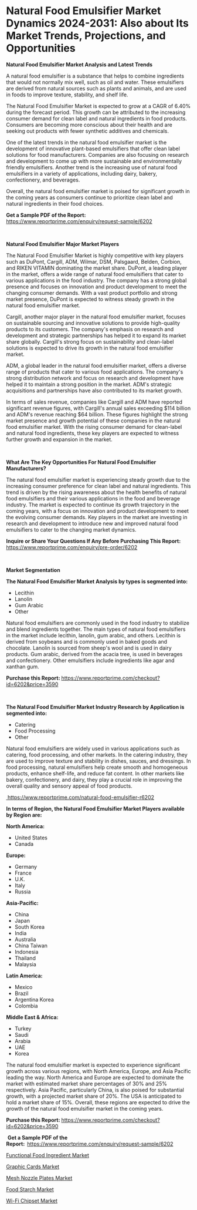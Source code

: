 <p><h1>Natural Food Emulsifier Market Dynamics 2024-2031: Also about Its Market Trends, Projections, and Opportunities</h1></p><p><strong>Natural Food Emulsifier Market Analysis and Latest Trends</strong></p>
<p><p>A natural food emulsifier is a substance that helps to combine ingredients that would not normally mix well, such as oil and water. These emulsifiers are derived from natural sources such as plants and animals, and are used in foods to improve texture, stability, and shelf life.</p><p>The Natural Food Emulsifier Market is expected to grow at a CAGR of 6.40% during the forecast period. This growth can be attributed to the increasing consumer demand for clean label and natural ingredients in food products. Consumers are becoming more conscious about their health and are seeking out products with fewer synthetic additives and chemicals.</p><p>One of the latest trends in the natural food emulsifier market is the development of innovative plant-based emulsifiers that offer clean label solutions for food manufacturers. Companies are also focusing on research and development to come up with more sustainable and environmentally friendly emulsifiers. Another trend is the increasing use of natural food emulsifiers in a variety of applications, including dairy, bakery, confectionery, and beverages.</p><p>Overall, the natural food emulsifier market is poised for significant growth in the coming years as consumers continue to prioritize clean label and natural ingredients in their food choices.</p></p>
<p><strong>Get a Sample PDF of the Report:&nbsp;</strong> <a href="https://www.reportprime.com/enquiry/request-sample/6202">https://www.reportprime.com/enquiry/request-sample/6202</a></p>
<p>&nbsp;</p>
<p><strong>Natural Food Emulsifier Major Market Players</strong></p>
<p><p>The Natural Food Emulsifier Market is highly competitive with key players such as DuPont, Cargill, ADM, Wilmar, DSM, Palsgaard, Belden, Corbion, and RIKEN VITAMIN dominating the market share. DuPont, a leading player in the market, offers a wide range of natural food emulsifiers that cater to various applications in the food industry. The company has a strong global presence and focuses on innovation and product development to meet the changing consumer demands. With a vast product portfolio and strong market presence, DuPont is expected to witness steady growth in the natural food emulsifier market.</p><p>Cargill, another major player in the natural food emulsifier market, focuses on sustainable sourcing and innovative solutions to provide high-quality products to its customers. The company's emphasis on research and development and strategic partnerships has helped it to expand its market share globally. Cargill's strong focus on sustainability and clean-label solutions is expected to drive its growth in the natural food emulsifier market.</p><p>ADM, a global leader in the natural food emulsifier market, offers a diverse range of products that cater to various food applications. The company's strong distribution network and focus on research and development have helped it to maintain a strong position in the market. ADM's strategic acquisitions and partnerships have also contributed to its market growth.</p><p>In terms of sales revenue, companies like Cargill and ADM have reported significant revenue figures, with Cargill's annual sales exceeding $114 billion and ADM's revenue reaching $64 billion. These figures highlight the strong market presence and growth potential of these companies in the natural food emulsifier market. With the rising consumer demand for clean-label and natural food ingredients, these key players are expected to witness further growth and expansion in the market.</p></p>
<p>&nbsp;</p>
<p><strong>What Are The Key Opportunities For Natural Food Emulsifier Manufacturers?</strong></p>
<p><p>The natural food emulsifier market is experiencing steady growth due to the increasing consumer preference for clean label and natural ingredients. This trend is driven by the rising awareness about the health benefits of natural food emulsifiers and their various applications in the food and beverage industry. The market is expected to continue its growth trajectory in the coming years, with a focus on innovation and product development to meet the evolving consumer demands. Key players in the market are investing in research and development to introduce new and improved natural food emulsifiers to cater to the changing market dynamics.</p></p>
<p><strong>Inquire or Share Your Questions If Any Before Purchasing This Report:</strong> <a href="https://www.reportprime.com/enquiry/pre-order/6202">https://www.reportprime.com/enquiry/pre-order/6202</a></p>
<p>&nbsp;</p>
<p><strong>Market Segmentation</strong></p>
<p><strong>The Natural Food Emulsifier Market Analysis by types is segmented into:</strong></p>
<p><ul><li>Lecithin</li><li>Lanolin</li><li>Gum Arabic</li><li>Other</li></ul></p>
<p><p>Natural food emulsifiers are commonly used in the food industry to stabilize and blend ingredients together. The main types of natural food emulsifiers in the market include lecithin, lanolin, gum arabic, and others. Lecithin is derived from soybeans and is commonly used in baked goods and chocolate. Lanolin is sourced from sheep's wool and is used in dairy products. Gum arabic, derived from the acacia tree, is used in beverages and confectionery. Other emulsifiers include ingredients like agar and xanthan gum.</p></p>
<p><strong>Purchase this Report:&nbsp;</strong><a href="https://www.reportprime.com/checkout?id=6202&price=3590">https://www.reportprime.com/checkout?id=6202&price=3590</a></p>
<p>&nbsp;</p>
<p><strong>The Natural Food Emulsifier Market Industry Research by Application is segmented into:</strong></p>
<p><ul><li>Catering</li><li>Food Processing</li><li>Other</li></ul></p>
<p><p>Natural food emulsifiers are widely used in various applications such as catering, food processing, and other markets. In the catering industry, they are used to improve texture and stability in dishes, sauces, and dressings. In food processing, natural emulsifiers help create smooth and homogeneous products, enhance shelf-life, and reduce fat content. In other markets like bakery, confectionery, and dairy, they play a crucial role in improving the overall quality and sensory appeal of food products.</p></p>
<p><a href="https://www.reportprime.com/natural-food-emulsifier-r6202">&nbsp;https://www.reportprime.com/natural-food-emulsifier-r6202</a></p>
<p><strong>In terms of Region, the Natural Food Emulsifier Market Players available by Region are:</strong></p>
<p>
    <p> <strong> North America: </strong>
        <ul>
            <li>United States</li>
            <li>Canada</li>
        </ul>
        </p> 
    <p> <strong> Europe: </strong>
        <ul>
            <li>Germany</li>
            <li>France</li>
            <li>U.K.</li>
            <li>Italy</li>
            <li>Russia</li>
        </ul>
        </p> 
    <p> <strong> Asia-Pacific: </strong>
        <ul>
            <li>China</li>
            <li>Japan</li>
            <li>South Korea</li>
            <li>India</li>
            <li>Australia</li>
            <li>China Taiwan</li>
            <li>Indonesia</li>
            <li>Thailand</li>
            <li>Malaysia</li>
        </ul>
        </p> 
    <p> <strong> Latin America: </strong>
        <ul>
            <li>Mexico</li>
            <li>Brazil</li>
            <li>Argentina Korea</li>
            <li>Colombia</li>
        </ul>
        </p> 
    <p> <strong> Middle East & Africa: </strong>
        <ul>
            <li>Turkey</li>
            <li>Saudi</li>
            <li>Arabia</li>
            <li>UAE</li>
            <li>Korea</li>
        </ul>
    </p>
    </p>
<p><p>The natural food emulsifier market is expected to experience significant growth across various regions, with North America, Europe, and Asia Pacific leading the way. North America and Europe are expected to dominate the market with estimated market share percentages of 30% and 25% respectively. Asia Pacific, particularly China, is also poised for substantial growth, with a projected market share of 20%. The USA is anticipated to hold a market share of 15%. Overall, these regions are expected to drive the growth of the natural food emulsifier market in the coming years.</p></p>
<p><strong>Purchase this Report: </strong><a href="https://www.reportprime.com/checkout?id=6202&price=3590">https://www.reportprime.com/checkout?id=6202&price=3590</a></p>
<p>&nbsp;<strong>Get a Sample PDF of the Report:&nbsp;&nbsp;</strong><a href="https://www.reportprime.com/enquiry/request-sample/6202">https://www.reportprime.com/enquiry/request-sample/6202</a></p>
<p><strong></strong></p>
<p><p><a href="https://github.com/nusratjahan12006/Market-Research-Report-List-2/blob/main/functional-food-ingredient-market.md">Functional Food Ingredient Market</a></p><p><a href="https://www.linkedin.com/pulse/global-graphic-cards-market-size-trends-analysis-regional-wfrcc?trackingId=fXVNi9WgQbiw4oHhA6HGZg%3D%3D">Graphic Cards Market</a></p><p><a href="https://www.linkedin.com/pulse/mesh-nozzle-plates-market-global-regional-analysis-i2mmc?trackingId=IYVMNPqRQpWAtpnptBf2Qg%3D%3D">Mesh Nozzle Plates Market</a></p><p><a href="https://github.com/mdhefjumiah/Market-Research-Report-List-2/blob/main/food-starch-market.md">Food Starch Market</a></p><p><a href="https://www.linkedin.com/pulse/global-wi-fi-chipset-market-product-type-application-region-companies-qm3xc?trackingId=3XiAfG3ohi2GSV8WjR%2FbcA%3D%3D">Wi-Fi Chipset Market</a></p></p>